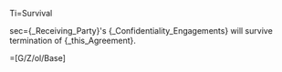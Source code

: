 Ti=Survival

sec={_Receiving_Party}'s {_Confidentiality_Engagements} will survive termination of {_this_Agreement}.

=[G/Z/ol/Base]
